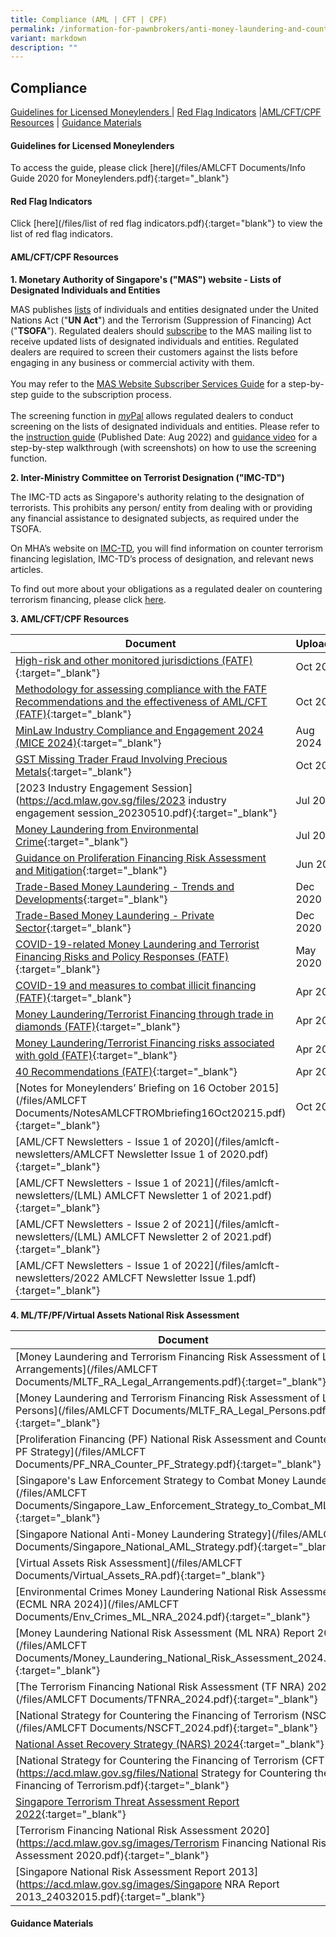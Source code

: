 ```yaml
---
title: Compliance (AML | CFT | CPF)
permalink: /information-for-pawnbrokers/anti-money-laundering-and-countering-the-financing-of-terrorism/
variant: markdown
description: ""
---
```

Compliance
---  

<a href="#Guidelines for Licensed Moneylenders">Guidelines for Licensed Moneylenders </a> | <a href="#Red Flag Indicators">Red Flag Indicators</a> |<a href="#AML/CFT/CPF Resources">AML/CFT/CPF Resources</a> | <a href="#Guidance Materials">Guidance Materials </a>

#### <a id="Guidelines for Licensed Moneylenders"></a>Guidelines for Licensed Moneylenders

To access the guide, please click [here](/files/AMLCFT Documents/Info Guide 2020 for Moneylenders.pdf){:target="_blank"}

#### <a id="Red Flag Indicators"></a>Red Flag Indicators

Click [here](/files/list of red flag indicators.pdf){:target="blank"} to view the list of red flag indicators.

#### <a id="AML/CFT/CPF Resources"></a>AML/CFT/CPF Resources

**1. Monetary Authority of Singapore's ("MAS") website - Lists of Designated Individuals and Entities**

MAS publishes <a target="_blank" href="https://www.mas.gov.sg/regulation/anti-money-laundering/targeted-financial-sanctions/lists-of-designated-individuals-and-entities">lists</a> of individuals and entities designated under the United Nations Act ("**UN Act**") and the Terrorism (Suppression of Financing) Act ("**TSOFA**"). Regulated dealers should <a target="_blank" href="https://www.mas.gov.sg/subscription-services">subscribe</a> to the MAS mailing list to receive updated lists of designated individuals and entities. Regulated dealers are required to screen their customers against the lists before engaging in any business or commercial activity with them.<br><br>
You may refer to the <a target="_blank" href="https://acd.mlaw.gov.sg/images/MAS%20Website%20Subscriber%20Services%20Guide_20191105_V1Final.pdf">MAS Website Subscriber Services Guide</a> for a step-by-step guide to the subscription process.<br><br>
The screening function in <a target="_blank" href="https://go.gov.sg/mypal"><i>my</i>Pal</a> allows regulated dealers to conduct screening on the lists of designated individuals and entities. Please refer to the <a target="_blank" href="https://acd.mlaw.gov.sg/files/Screening%20Module%20Instruction%20Guide_20220901.pdf">instruction guide</a> (Published Date: Aug 2022) and <a target="_blank" href="https://www.youtube.com/watch?v=i6at7WyPxRs">guidance video</a> for a step-by-step walkthrough (with screenshots) on how to use the screening function.&nbsp; 

**2. Inter-Ministry Committee on Terrorist Designation ("IMC-TD")**

The IMC-TD acts as Singapore's authority relating to the designation of terrorists. This prohibits any person/ entity from dealing with or providing any financial assistance to designated subjects, as required under the TSOFA.

On MHA’s website on <a target="_blank" href="https://www.mha.gov.sg/what-we-do/managing-security-threats/countering-the-financing-of-terrorism">IMC-TD</a>, you will find information on counter terrorism financing legislation, IMC-TD’s process of designation, and relevant news articles.

To find out more about your obligations as a regulated dealer on countering terrorism financing, please click <a target="_blank" href="https://acd.mlaw.gov.sg/images/Measures%20relating%20to%20prevention%20of%20terrorism%20financing.pdf">here</a>. 

**3. AML/CFT/CPF Resources**

<style>
table th:first-of-type {
    width: 85%;
}
table th:nth-of-type(2) {
    width: 36%;
}
table th:nth-of-type(3) {
    width: 30%;
}
table th:nth-of-type(3) {
width: 30%;
}
</style>

| Document | Uploaded |
| --- | --- |
| [High-risk and other monitored jurisdictions (FATF)](https://www.fatf-gafi.org/en/countries/black-and-grey-lists.html){:target="_blank"} | Oct 2024 |
| [Methodology for assessing compliance with the FATF Recommendations and the effectiveness of AML/CFT (FATF)](https://www.fatf-gafi.org/en/publications/Mutualevaluations/Fatf-methodology.html){:target="_blank"} | Oct 2024 |
| [MinLaw Industry Compliance and Engagement 2024 (MICE 2024)](https://acd.mlaw.gov.sg/files/MICE_2024.pdf){:target="_blank"} | Aug 2024 |
| [GST Missing Trader Fraud Involving Precious Metals](https://www.iras.gov.sg/who-we-are/what-we-do/annual-reports-and-publications/taxbytes-iras/gst/gst-missing-trader-fraud-involving-precious-metals){:target="_blank"} | Oct 2023 |
| [2023 Industry Engagement Session](https://acd.mlaw.gov.sg/files/2023 industry engagement session_20230510.pdf){:target="_blank"} | Jul 2023 |
| [Money Laundering from Environmental Crime](https://www.fatf-gafi.org/media/fatf/documents/reports/Money-Laundering-from-Environmental-Crime.pdf){:target="_blank"} | Jul 2021 |
| [Guidance on Proliferation Financing Risk Assessment and Mitigation](https://www.fatf-gafi.org/media/fatf/documents/reports/Guidance-Proliferation-Financing-Risk-Assessment-Mitigation.pdf){:target="_blank"} | Jun 2021 |
| [Trade-Based Money Laundering - Trends and Developments](http://www.fatf-gafi.org/media/fatf/content/Trade-Based-Money-Laundering-Trends-and-Developments.pdf){:target="_blank"} | Dec 2020 |
| [Trade-Based Money Laundering - Private Sector](http://www.fatf-gafi.org/media/fatf/documents/Handout-Trade-Based-Money-Laundering-Private-Sector.pdf){:target="_blank"} | Dec 2020 |
| [COVID-19-related Money Laundering and Terrorist Financing Risks and Policy Responses (FATF)](https://www.fatf-gafi.org/media/fatf/documents/COVID-19-AML-CFT.pdf){:target="_blank"} | May 2020 |
| [COVID-19 and measures to combat illicit financing (FATF)](https://www.fatf-gafi.org/publications/fatfgeneral/documents/statement-covid-19.html){:target="_blank"} | Apr 2020 |
| [Money Laundering/Terrorist Financing through trade in diamonds (FATF)](https://www.fatf-gafi.org/media/fatf/documents/reports/ML-TF-through-trade-in-diamonds.pdf){:target="_blank"} | Apr 2019 |
| [Money Laundering/Terrorist Financing risks associated with gold (FATF)](https://www.fatf-gafi.org/content/dam/fatf-gafi/reports/ML-TF-risks-vulnerabilities-associated-with-gold.pdf){:target="_blank"} | Apr 2019 |
| [40 Recommendations (FATF)](http://www.fatf-gafi.org/publications/fatfrecommendations/documents/fatf-recommendations.html){:target="_blank"} | Apr 2019 |
| [Notes for Moneylenders’ Briefing on 16 October 2015](/files/AMLCFT Documents/NotesAMLCFTROMbriefing16Oct20215.pdf){:target="_blank"} | Oct 2015 |
| [AML/CFT Newsletters - Issue 1 of 2020](/files/amlcft-newsletters/AMLCFT Newsletter Issue 1 of 2020.pdf){:target="_blank"} | 
| [AML/CFT Newsletters - Issue 1 of 2021](/files/amlcft-newsletters/(LML) AMLCFT Newsletter 1 of 2021.pdf){:target="_blank"} | 
| [AML/CFT Newsletters - Issue 2 of 2021](/files/amlcft-newsletters/(LML) AMLCFT Newsletter 2 of 2021.pdf){:target="_blank"} | 
| [AML/CFT Newsletters - Issue 1 of 2022](/files/amlcft-newsletters/2022 AMLCFT Newsletter Issue 1.pdf){:target="_blank"} | 

**4. ML/TF/PF/Virtual Assets National Risk Assessment**
<style>
table th:first-of-type {
    width: 85%;
}
table th:nth-of-type(2) {
    width: 36%;
}
table th:nth-of-type(3) {
    width: 30%;
}
table th:nth-of-type(3) {
width: 30%;
}
</style>

| Document | Uploaded |
| --- | --- |
| [Money Laundering and Terrorism Financing Risk Assessment of Legal Arrangements](/files/AMLCFT Documents/MLTF_RA_Legal_Arrangements.pdf){:target="_blank"} | Nov 2024 |
| [Money Laundering and Terrorism Financing Risk Assessment of Legal Persons](/files/AMLCFT Documents/MLTF_RA_Legal_Persons.pdf){:target="_blank"} | Nov 2024 |
| [Proliferation Financing (PF) National Risk Assessment and Counter-PF Strategy](/files/AMLCFT Documents/PF_NRA_Counter_PF_Strategy.pdf){:target="_blank"} | Nov 2024 |
| [Singapore's Law Enforcement Strategy to Combat Money Laundering](/files/AMLCFT Documents/Singapore_Law_Enforcement_Strategy_to_Combat_ML.pdf){:target="_blank"} | Nov 2024 |
| [Singapore National Anti-Money Laundering Strategy](/files/AMLCFT Documents/Singapore_National_AML_Strategy.pdf){:target="_blank"} | Nov 2024 |
| [Virtual Assets Risk Assessment](/files/AMLCFT Documents/Virtual_Assets_RA.pdf){:target="_blank"} | Nov 2024 |
| [Environmental Crimes Money Laundering National Risk Assessment (ECML NRA 2024)](/files/AMLCFT Documents/Env_Crimes_ML_NRA_2024.pdf){:target="_blank"} | May 2024 |
| [Money Laundering National Risk Assessment (ML NRA) Report 2024)](/files/AMLCFT Documents/Money_Laundering_National_Risk_Assessment_2024.pdf){:target="_blank"} | Jun 2024 |
| [The Terrorism Financing National Risk Assessment (TF NRA) 2024)](/files/AMLCFT Documents/TFNRA_2024.pdf){:target="_blank"} | Jul 2024 |
| [National Strategy for Countering the Financing of Terrorism (NSCFT)](/files/AMLCFT Documents/NSCFT_2024.pdf){:target="_blank"} | Jul 2024 |
| [National Asset Recovery Strategy (NARS) 2024](https://acd.mlaw.gov.sg/files/National_Asset_Recovery_Strategy_2024.pdf){:target="_blank"} | Jun 2024 |
| [National Strategy for Countering the Financing of Terrorism (CFT)](https://acd.mlaw.gov.sg/files/National Strategy for Countering the Financing of Terrorism.pdf){:target="_blank"} |  Oct 2022 |
| [Singapore Terrorism Threat Assessment Report 2022](https://www.mha.gov.sg/docs/default-source/default-document-library/singapore-terrorism-threat-assessment-report-2022.pdf){:target="_blank"} | Aug 2022 |
| [Terrorism Financing National Risk  Assessment 2020](https://acd.mlaw.gov.sg/images/Terrorism Financing National Risk Assessment 2020.pdf){:target="_blank"} | Jan 2021 |
| [Singapore National Risk Assessment Report 2013](https://acd.mlaw.gov.sg/images/Singapore NRA Report 2013_24032015.pdf){:target="_blank"} | Apr 2019 |

#### <a id="Guidance Materials"></a>Guidance Materials